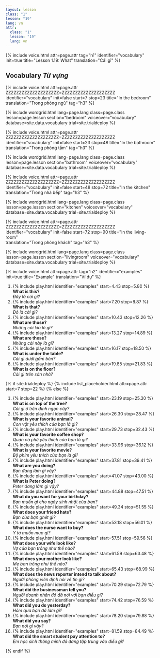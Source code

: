 ```yaml
---
layout: lesson
class: "1"
lesson: "19"
lang: vn
attr:
  class: "1"
  lesson: "19"
  lang: vn
---
```


{%  include voice.html attr=page.attr                     tag="h1"
	identifier="vocabulary"  init=true
	title="Lesson 1.19: What"
	translation="Cái gì"
%}

## Vocabulary   *Từ vựng* 

{%  include voice.html attr=page.attr    ZZZZZZZZZZZZZZZZZZZZ=ZZZZZZZZZZZZZZZZZZZZ
	identifier="vocabulary"  init=false start=7 stop=23
	title="In the bedroom"        
	translation="Trong phòng ngủ"
    tag="h3" %}

{% include wordgrid.html lang=page.lang
		class=page.class 
		lesson=page.lesson 
		section="bedroom"
		voiceover="vocabulary"
		database=site.data.vocabulary 
		trial=site.trialdeploy %}

{%  include voice.html attr=page.attr    ZZZZZZZZZZZZZZZZZZZZ=ZZZZZZZZZZZZZZZZZZZZ
	identifier="vocabulary"  init=false start=23 stop=48
	title="In the bathroom"        
	translation="Trong phòng tắm"
    tag="h3" %}

{% include wordgrid.html lang=page.lang
		class=page.class 
		lesson=page.lesson 
		section="bathroom"
		voiceover="vocabulary"
		database=site.data.vocabulary 
		trial=site.trialdeploy %}
		
{%  include voice.html attr=page.attr    ZZZZZZZZZZZZZZZZZZZZ=ZZZZZZZZZZZZZZZZZZZZ
	identifier="vocabulary"  init=false start=48 stop=72
	title="In the kitchen"        
	translation="Trong nhà bếp"
    tag="h3" %}

{% include wordgrid.html lang=page.lang
		class=page.class 
		lesson=page.lesson 
		section="kitchen"
		voiceover="vocabulary"
		database=site.data.vocabulary 
		trial=site.trialdeploy %}
		
{%  include voice.html attr=page.attr    ZZZZZZZZZZZZZZZZZZZZ=ZZZZZZZZZZZZZZZZZZZZ
	identifier="vocabulary"  init=false start=72 stop=90
	title="In the living-room"        
	translation="Trong phòng khách"
    tag="h3" %}

{% include wordgrid.html lang=page.lang
		class=page.class 
		lesson=page.lesson 
		section="livingroom"
		voiceover="vocabulary"
		database=site.data.vocabulary 
		trial=site.trialdeploy %}


{%  include voice.html attr=page.attr                     tag="h2"
	identifier="examples"  init=true
	title="Example"
	translation="Ví dụ"
%}


1. {% include play.html identifier="examples" start=4.43 stop=5.80 %} **What is this?**  
*Đây là cái gì?*
1. {% include play.html identifier="examples" start=7.20 stop=8.87 %} **What is that?**  
*Đó là cái gì?*
1. {% include play.html identifier="examples" start=10.43 stop=12.26 %} **What are those?**  
*Những cái kia là gì?*
1. {% include play.html identifier="examples" start=13.27 stop=14.89 %} **What are these?**  
*Những cái này là gì?*
1. {% include play.html identifier="examples" start=16.17 stop=18.50 %} **What is under the table?**  
*Cái gì dưới gầm bàn?*
1. {% include play.html identifier="examples" start=19.85 stop=21.83 %} **What is on the floor?**  
*Cái gì trên sàn nhà?*

{% if site.trialdeploy %}
	{% include list_placeholder.html  attr=page.attr     start=7 stop=22 %}
	{% else %}

1. {% include play.html identifier="examples" start=23.19 stop=25.30 %} **What is on top of the tree?**  
*Cái gì ở trên đỉnh ngọn cây?*
1. {% include play.html identifier="examples" start=26.30 stop=28.47 %} **What is your favorite animal?**  
*Con vật yêu thích của bạn là gì?*
1. {% include play.html identifier="examples" start=29.73 stop=32.43 %} **What is your favorite coffee shop?**  
*Quán cà phê yêu thích của bạn là gì?*
1. {% include play.html identifier="examples" start=33.96 stop=36.12 %} **What is your favorite movie?**  
*Bộ phim yêu thích của bạn là gì?*
1. {% include play.html identifier="examples" start=37.81 stop=39.41 %} **What are you doing?**  
*Bạn đang làm gì vậy?*
1. {% include play.html identifier="examples" start=41.07 stop=43.00 %} **What is Peter doing?**  
*Peter đang làm gì vậy?*
1. {% include play.html identifier="examples" start=44.88 stop=47.51 %} **What do you want for your birthday?**  
*Bạn muốn gì cho ngày sinh nhật của bạn?*
1. {% include play.html identifier="examples" start=49.34 stop=51.55 %} **What does your friend hate?**  
*Bạn của bạn ghét gì?*
1. {% include play.html identifier="examples" start=53.18 stop=56.01 %} **What does the nurse want to buy?**  
*Y tá muốn mua gì?*
1. {% include play.html identifier="examples" start=57.51 stop=59.56 %} **What does your wife look like?**  
*Vợ của bạn trông như thế nào?*
1. {% include play.html identifier="examples" start=61.59 stop=63.48 %} **What does your mother look like?**  
*Mẹ bạn trông như thế nào?*
1. {% include play.html identifier="examples" start=65.43 stop=68.99 %} **What does the news reporter intend to talk about?**  
*Người phóng viên định nói về tin gì?*
1. {% include play.html identifier="examples" start=70.29 stop=72.79 %} **What did the businessman tell you?**  
*Người doanh nhân đó đã nói với bạn điều gì?*
1. {% include play.html identifier="examples" start=74.42 stop=76.59 %} **What did you do yesterday?**  
*Hôm qua bạn đã làm gì?*
1. {% include play.html identifier="examples" start=78.20 stop=79.88 %} **What did you say?**  
*Bạn nói gì vậy?*
1. {% include play.html identifier="examples" start=81.59 stop=84.49 %} **What did the smart student pay attention to?**  
*Em học sinh thông minh đó đang tập trung vào điều gì?*

{% endif %}
